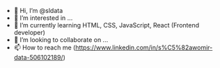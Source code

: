 - 👋 Hi, I’m @sldata
- 👀 I’m interested in ...
- 🌱 I’m currently learning HTML, CSS, JavaScript, React (Frontend developer)
- 💞️ I’m looking to collaborate on ...
- 📫 How to reach me (https://www.linkedin.com/in/s%C5%82awomir-data-506102189/)

<!---
sldata/sldata is a ✨ special ✨ repository because its `README.md` (this file) appears on your GitHub profile.
You can click the Preview link to take a look at your changes.
--->
